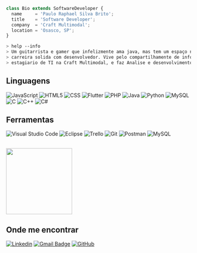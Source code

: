 ````Javascript
class Bio extends SoftwareDeveloper {
  name     = 'Paulo Raphael Silva Brito';
  title    = 'Software Developer';
  company  = 'Craft Multimodal';
  location = 'Osasco, SP';
}
````

````bash
> help --info
> Um guitarrista e gamer que infelizmente ama java, mas tem um espaço no coração pra C# e .NET. Está formando uma 
> carreira solida com desenvolvedor. Vive pelo compartilhamente de informação e conteudo. Atualmente trabalha como 
> estagiario de TI na Craft Multimodal, e faz Analise e desenvolvimento de sistemas na Uninove.
````



## Linguagens

![JavaScript](https://img.shields.io/badge/-JavaScript-333333?style=flat&logo=javascript)
![HTML5](https://img.shields.io/badge/-HTML5-333333?style=flat&logo=HTML5)
![CSS](https://img.shields.io/badge/-CSS-333333?style=flat&logo=CSS3&logoColor=1572B6)
![Flutter](https://img.shields.io/badge/-Flutter-333333?style=flat&logo=Flutter)
![PHP](https://img.shields.io/badge/PHP-777BB4?logo=php&logoColor=white)
![Java](https://img.shields.io/badge/-Java-333333?style=flat&logo=Java&logoColor=007396)
![Python](https://img.shields.io/badge/Python-333333?style=flat&logo=python&logoColor=007396)
![MySQL](https://img.shields.io/badge/-MySQL-333333?style=flat&logo=mysql)
![C](https://img.shields.io/badge/C-000?style=flat&logo=c&Color=007396)
![C++](https://img.shields.io/badge/C%2B%2B-000?style=flat&logo=c%2B%2B&logoColor=007396)
![C#](https://img.shields.io/badge/C%23-000?style=flat&logo=c-sharp&logoColor=007396)

## Ferramentas
![Visual Studio Code](https://img.shields.io/badge/-Visual%20Studio%20Code-333333?style=flat&logo=visual-studio-code&logoColor=007ACC)
![Eclipse](https://img.shields.io/badge/-Eclipse-333333?style=flat&logo=eclipse-ide&logoColor=2C2255)
![Trello](https://img.shields.io/badge/-Trello-333333?style=flat&logo=trello&logoColor=007ACC)
![Git](https://img.shields.io/badge/-Git-333333?style=flat&logo=git)
![Postman](https://img.shields.io/badge/-Postman-333333?style=flat&logo=postman)
![MySQL](https://img.shields.io/badge/MySQL-4479A1?logo=mysql&logoColor=fff)

<br/>

<img height="180em" src="https://github-readme-stats.vercel.app/api?username=PauloRaphael&theme=dracula&show_icons=true" />

## Onde me encontrar

[![Linkedin](https://img.shields.io/badge/-PauloRaphael-blue?style=flat-square&logo=Linkedin&logoColor=white&link=[LINK-DO-SEU-LINKEDIN])](https://www.linkedin.com/in/paulo-raphael-silva-brito-223853233)
[![Gmail Badge](https://img.shields.io/badge/-Paulo.Raphael.Web@gmail.com-006bed?style=flat-square&logo=Gmail&logoColor=white&link=mailto:Paulo.Raphael.Web@gmail.com)](mailto:Paulo.Raphael.Web@gmail.com)
[![GitHub](https://img.shields.io/github/followers/iuricode?label=follow&style=social)](https://github.com/PauloRaphael)

